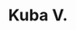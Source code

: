---
id: kubav
title: Kuba V.
img: /assets/img/leaders/vedouci-KUBA.jpg
tel: 777404693
full_name: Jakub Vokoun
---